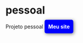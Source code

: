 # pessoal
<body>
    <font style="font-weigth: bold;">Projeto pessoal </font>
    <a href="projetopessoal/index.html" target="_blank" style="padding: 10px; background-color: blue; border-radius: 5px; color: white; text-decoration: none; box-shadow: 2px 2px 10px rgba(0, 0, 0, 0.521); font-weight: bold; ">Meu site</a>
</body>

